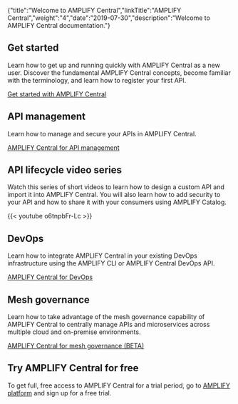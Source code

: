 {"title":"Welcome to AMPLIFY Central","linkTitle":"AMPLIFY Central","weight":"4","date":"2019-07-30","description":"Welcome to AMPLIFY Central documentation."}

Get started
-----------

Learn how to get up and running quickly with AMPLIFY Central as a new user. Discover the fundamental AMPLIFY Central concepts, become familiar with the terminology, and learn how to register your first API.

[Get started with AMPLIFY Central](new_users_home.htm)

API management
--------------

Learn how to manage and secure your APIs in AMPLIFY Central.

[AMPLIFY Central for API management](api_mgmt_home.htm)

API lifecycle video series
--------------------------

Watch this series of short videos to learn how to design a custom API and import it into AMPLIFY Central. You will also learn how to add security to your API and how to share it with your consumers using AMPLIFY Catalog.

{{< youtube o6tnpbFr-Lc >}}

DevOps
------

Learn how to integrate AMPLIFY Central in your existing DevOps infrastructure using the AMPLIFY CLI or AMPLIFY Central DevOps API.

[AMPLIFY Central for DevOps](devops_home.htm)

Mesh governance
---------------

Learn how to take advantage of the mesh governance capability of AMPLIFY Central to centrally manage APIs and microservices across multiple cloud and on-premise environments.

[AMPLIFY Central for mesh governance (BETA)](hybrid_home.htm)

Try AMPLIFY Central for free
----------------------------

To get full, free access to AMPLIFY Central for a trial period, go to [AMPLIFY platform](https://platform.axway.com/) and sign up for a free trial.
